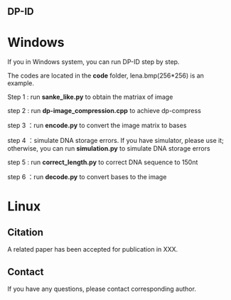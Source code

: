 ## DP-ID 
# Windows
If you in Windows system, you can run DP-ID step by step.

The codes are located in the **code** folder, lena.bmp(256*256) is an example.

Step 1 : run **sanke_like.py** to obtain the matriax of image

step 2 : run **dp-image_compression.cpp** to achieve dp-compress

step 3 ：run **encode.py** to convert the image matrix to bases

step 4 ：simulate DNA storage errors. If you have simulator, please use it; otherwise, you can run **simulation.py** to simulate DNA storage errors

step 5 : run **correct_length.py** to correct DNA sequence to 150nt 

step 6 ：run **decode.py** to convert bases to the image
# Linux
## Citation
A related paper has been accepted for publication in XXX.

## Contact
If you have any questions, please contact corresponding author.
